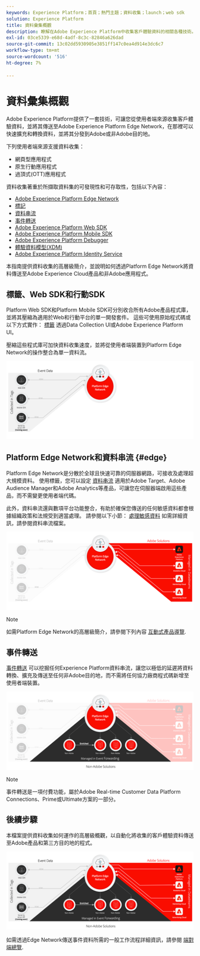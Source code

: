```yaml
---
keywords: Experience Platform；首頁；熱門主題；資料收集；launch；web sdk
solution: Experience Platform
title: 資料彙集概觀
description: 瞭解在Adobe Experience Platform中收集客戶體驗資料的相關各種技術。
exl-id: 03ce5339-e68d-4adf-8c3c-82846a626dad
source-git-commit: 13c02dd5930905e3851ff147c0ea4d914e3dc6c7
workflow-type: tm+mt
source-wordcount: '516'
ht-degree: 7%

---
```


# 資料彙集概觀

Adobe Experience Platform提供了一套技術，可讓您從使用者端來源收集客戶體驗資料，並將其傳送至Adobe Experience Platform Edge Network，在那裡可以快速擴充和轉換資料，並將其分發到Adobe或非Adobe目的地。

下列使用者端來源支援資料收集：

* 網頁型應用程式
* 原生行動應用程式
* 過頂式(OTT)應用程式

資料收集著重於所擷取資料集的可發現性和可存取性，包括以下內容：

* [Adobe Experience Platform Edge Network](https://experienceleague.adobe.com/docs/web-sdk-learn/tutorials/introduction-to-web-sdk-and-edge-network.html)
* [標記](../tags/home.md)
* [資料串流](../edge/datastreams/overview.md)
* [事件轉送](../tags/ui/event-forwarding/overview.md)
* [Adobe Experience Platform Web SDK](../edge/home.md)
* [Adobe Experience Platform Mobile SDK](https://aep-sdks.gitbook.io/docs/)
* [Adobe Experience Platform Debugger](https://chrome.google.com/webstore/detail/adobe-experience-platform/bfnnokhpnncpkdmbokanobigaccjkpob?hl=en)
* [體驗資料模型(XDM)](../xdm/home.md)
* [Adobe Experience Platform Identity Service](../identity-service/home.md)

本指南提供資料收集的高層級簡介，並說明如何透過Platform Edge Network將資料傳送至Adobe Experience Cloud產品和非Adobe應用程式。

## 標籤、Web SDK和行動SDK

Platform Web SDK和Platform Mobile SDK可分別收合所有Adobe產品程式庫，並將其壓縮為適用於Web和行動平台的單一開發套件。 這些可使用原始程式碼或以下方式實作： [標籤](../tags/home.md) 透過Data Collection UI或Adobe Experience Platform UI。

壓縮這些程式庫可加快資料收集速度，並將從使用者端裝置到Platform Edge Network的操作整合為單一資料流。

![標籤， Web SDK， Mobile SDK](./images/home/tags-sdks.png)

## Platform Edge Network和資料串流 {#edge}

Platform Edge Network是分散於全球且快速可靠的伺服器網路，可接收及處理超大規模資料。 使用標籤，您可以設定 [資料串流](../edge/datastreams/overview.md) 適用於Adobe Target、Adobe Audience Manager和Adobe Analytics等產品，可讓您在伺服器端啟用這些產品，而不需變更使用者端代碼。

此外，資料串流還與數項平台功能整合，有助於確保您傳送的任何敏感資料都會根據組織政策和法規受到適當處理。 請參閱以下小節： [處理敏感資料](../edge/datastreams/overview.md#sensitive) 如需詳細資訊，請參閱資料串流檔案。

![資料串流和Adobe解決方案](./images/home/adobe-solutions.png)

>[!NOTE]
>
>如需Platform Edge Network的高層級簡介，請參閱下列內容 [互動式產品導覽](https://adobe-ideacloud.forgedx.com/adobe-adobe-edge-collection/adobe-experience-edge/public/mx?SUID=hgb1a48ICSCpbM6MzBYHbxnsh9DgjUy1).

## 事件轉送

[事件轉送](../tags/ui/event-forwarding/overview.md) 可以挖掘任何Experience Platform資料串流，讓您以極低的延遲將資料轉換、擴充及傳送至任何非Adobe目的地，而不需將任何協力廠商程式碼新增至使用者端裝置。

![事件轉送](./images/home/event-forwarding.png)

>[!NOTE]
>
>事件轉送是一項付費功能，屬於Adobe Real-time Customer Data Platform Connections、Prime或Ultimate方案的一部分。

## 後續步驟

本檔案提供資料收集如何運作的高層級概觀，以自動化將收集的客戶體驗資料傳送至Adobe產品和第三方目的地的程式。

![資料收集架構](./images/home/collection.png)

如需透過Edge Network傳送事件資料所需的一般工作流程詳細資訊，請參閱 [端對端總覽](./e2e.md).
